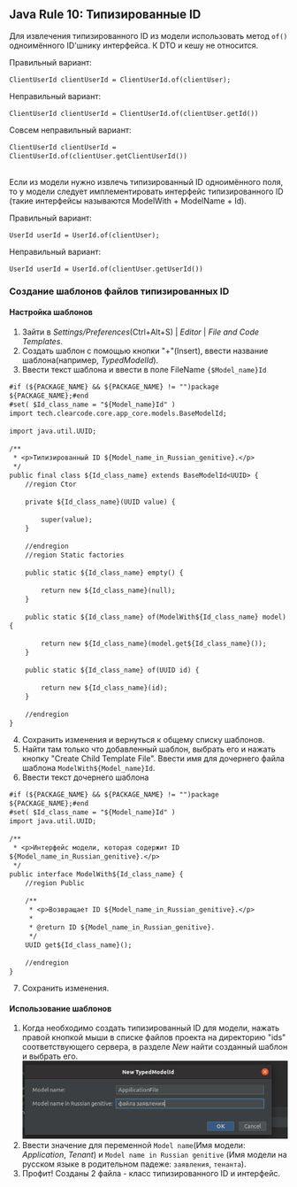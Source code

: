 ## Java Rule 10: Типизированные ID


Для извлечения типизированного ID из модели использовать метод `of()` одноимённого ID'шнику интерфейса. К DTO и кешу не относится.

Правильный вариант:
```
ClientUserId clientUserId = ClientUserId.of(clientUser);
```

Неправильный вариант:
```
ClientUserId clientUserId = ClientUserId.of(clientUser.getId())
```

Совсем неправильный вариант:
```
ClientUserId clientUserId = ClientUserId.of(clientUser.getClientUserId())
```
<br>
Если из модели нужно извлечь типизированный ID одноимённого поля, то у модели следует имплементировать интерфейс типизированного ID (такие интерфейсы называются ModelWith + ModelName + Id).

Правильный вариант:

```
UserId userId = UserId.of(clientUser);
```

Неправильный вариант:
```
UserId userId = UserId.of(clientUser.getUserId())
```

### Создание шаблонов файлов типизированных ID

#### Настройка шаблонов

1. Зайти в _Settings/Preferences_(Ctrl+Alt+S) | _Editor_ | _File and Code Templates_.
2. Создать шаблон с помощью кнопки "+"(Insert), ввести название шаблона(например, _TypedModelId_).
3. Ввести текст шаблона и ввести в поле FileName ```{$Model_name}Id```
```
#if (${PACKAGE_NAME} && ${PACKAGE_NAME} != "")package ${PACKAGE_NAME};#end
#set( $Id_class_name = "${Model_name}Id" )
import tech.clearcode.core.app_core.models.BaseModelId;

import java.util.UUID;

/**
 * <p>Типизированный ID ${Model_name_in_Russian_genitive}.</p>
 */
public final class ${Id_class_name} extends BaseModelId<UUID> {
    //region Ctor

    private ${Id_class_name}(UUID value) {

        super(value);
    }

    //endregion
    //region Static factories

    public static ${Id_class_name} empty() {

        return new ${Id_class_name}(null);
    }

    public static ${Id_class_name} of(ModelWith${Id_class_name} model) {

        return new ${Id_class_name}(model.get${Id_class_name}());
    }

    public static ${Id_class_name} of(UUID id) {

        return new ${Id_class_name}(id);
    }

    //endregion
}

```
4. Сохранить изменения и вернуться к общему списку шаблонов. 
5. Найти там только что добавленный шаблон, выбрать его и нажать кнопку "Create Child Template File". Ввести имя для 
дочернего файла шаблона ```ModelWith${Model_name}Id```. 
6. Ввести текст дочернего шаблона
```
#if (${PACKAGE_NAME} && ${PACKAGE_NAME} != "")package ${PACKAGE_NAME};#end
#set( $Id_class_name = "${Model_name}Id" )
import java.util.UUID;

/**
 * <p>Интерфейс модели, которая содержит ID ${Model_name_in_Russian_genitive}.</p>
 */
public interface ModelWith${Id_class_name} {
    //region Public

    /**
     * <p>Возвращает ID ${Model_name_in_Russian_genitive}.</p>
     *
     * @return ID ${Model_name_in_Russian_genitive}.
     */
    UUID get${Id_class_name}();

    //endregion
}

```
7. Сохранить изменения.

#### Использование шаблонов
1. Когда необходимо создать типизированный ID для модели, нажать правой кнопкой мыши в списке файлов проекта на 
директорию "ids" соответствующего сервера, в разделе _New_ найти созданный шаблон и выбрать его.
![settings](../../images/backend/java/typified_id/template_creation.png)
2. Ввести значение для переменной ```Model name```(Имя модели: _Application_, _Tenant_) и ```Model name in Russian genitive``` (Имя модели на русском языке в родительном падеже: ```заявления```, ```тенанта```).
3. Профит! Созданы 2 файла - класс типизированного ID и интерфейс.
